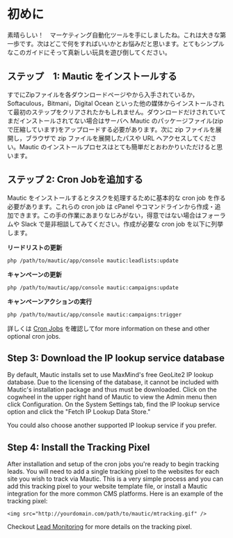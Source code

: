 # 初めに

素晴らしい！　マーケティング自動化ツールを手にしましたね。これは大きな第一歩です。次はどこで何をすればいいかとお悩みだと思います。とてもシンプルなこのガイドにそって真新しい玩具を遊び倒してください。

## ステップ　1: Mautic をインストールする

すでにZipファイルを各ダウンロードページやから入手されているか，Softaculous，Bitmani，Digital Ocean といった他の媒体からインストールされて最初のステップをクリアされたかもしれません。ダウンロードだけされていてまだインストールされてない場合はサーバへ Mautic のパッケージファイル(zip で圧縮しています)をアップロードする必要があります。次に zip ファイルを展開し，ブラウザで zip ファイルを展開したパスや URL へアクセスしてください。Mautic のインストールプロセスはとても簡単だとおわかりいただけると思います。

## ステップ 2: Cron Jobを追加する

Mautic をインストールするとタスクを処理するために基本的な cron job を作る必要があります。これらの cron job は cPanel やコマンドラインから作成・追加できます。この手の作業にあまりなじみがない，得意ではない場合はフォーラムや Slack で是非相談してみてください。作成が必要な cron job を以下に列挙します。

**リードリストの更新**

`php /path/to/mautic/app/console mautic:leadlists:update`

**キャンペーンの更新**

`php /path/to/mautic/app/console mautic:campaigns:update`

**キャンペーンアクションの実行**

`php /path/to/mautic/app/console mautic:campaigns:trigger`

詳しくは [Cron Jobs](./setup) を確認してfor more information on these and other optional cron jobs.

## Step 3: Download the IP lookup service database

By default, Mautic installs set to use MaxMind's free GeoLite2 IP lookup database. Due to the licensing of the database, it cannot be included with Mautic's installation package and thus must be downloaded. Click on the cogwheel in the upper right hand of Mautic to view the Admin menu then click Configuration. On the System Settings tab, find the IP lookup service option and click the "Fetch IP Lookup Data Store."

You could also choose another supported IP lookup service if you prefer.

## Step 4: Install the Tracking Pixel

After installation and setup of the cron jobs you're ready to begin tracking leads. You will need to add a single tracking pixel to the websites for each site you wish to track via Mautic. This is a very simple process and you can add this tracking pixel to your website template file, or install a Mautic integration for the more common CMS platforms. Here is an example of the tracking pixel:

`<img src="http://yourdomain.com/path/to/mautic/mtracking.gif" />`

Checkout [Lead Monitoring](./leads/lead_monitoring.html) for more details on the tracking pixel.